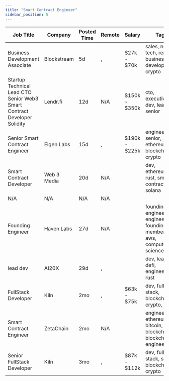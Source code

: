 ```yaml
---
title: "Smart Contract Engineer"
sidebar_position: 5
---
```


| Job Title | Company | Posted Time | Remote | Salary | Tags | Apply Link |
|-----------|---------|-------------|--------|--------|------|------------|
| Business Development Associate | Blockstream | 5d | , | $27k - $70k | sales, non tech, remote, business development, crypto | [Apply](https://web3.career/business-development-associate-blockstream/7739) |
| Startup Technical Lead CTO Senior Web3 Smart Contract Developer Solidity | Lendr.fi | 12d | N/A | $150k - $350k | cto, executive, dev, lead, senior | [Apply](https://web3.career/startup-technical-lead-cto-senior-web3-smart-contract-developer-solidity-lendr-fi/95862) |
| Senior Smart Contract Engineer | Eigen Labs | 15d | , | $190k - $225k | engineer, senior, ethereum, blockchain, crypto | [Apply](https://web3.career/senior-smart-contract-engineer-eigenlabs/95542) |
| Smart Contract Developer | Web 3 Media | 20d | N/A |  | dev, ethereum, rust, smart contract, solana | [Apply](https://web3.career/smart-contract-developer-web-3-media/95013) |
| N/A | N/A | N/A | N/A |  |  | [Apply](https://web3.career/metana) |
| Founding Engineer | Haven Labs | 27d | N/A |  | founding engineer, engineer, founding member, aws, computer science | [Apply](https://web3.career/founding-engineer-haven-labs/94478) |
| lead dev | AI20X | 29d | , |  | dev, lead, defi, engineer, rust | [Apply](https://web3.career/lead-dev-ai20x/94376) |
| FullStack Developer | Kiln | 2mo | , | $63k - $75k | dev, full stack, blockchain, crypto, dapp | [Apply](https://web3.career/fullstack-developer-kiln/90916) |
| Smart Contract Engineer | ZetaChain | 2mo | N/A |  | engineer, ethereum, bitcoin, blockchain, blockchain engineer | [Apply](https://web3.career/smart-contract-engineer-zetachain/89778) |
| Senior FullStack Developer | Kiln | 3mo | , | $87k - $112k | dev, full stack, senior, blockchain, crypto | [Apply](https://web3.career/senior-fullstack-developer-kiln/89572) |
